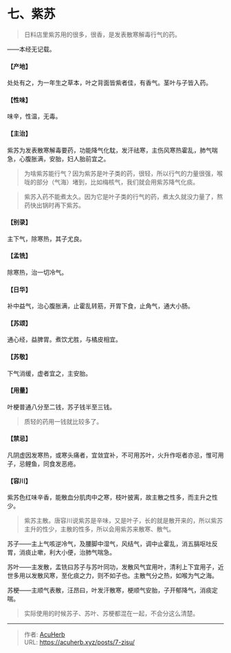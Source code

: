 # 七、紫苏


> 日料店里紫苏用的很多，很香，是发表散寒解毒行气的药。

——本经无记载。
#### 【产地】
处处有之，为一年生之草本，叶之背面皆紫者佳，有香气。茎叶与子皆入药。
#### 【性味】
味辛，性温，无毒。
#### 【主治】
紫苏为发表散寒解毒要药，功能降气化馾，发汗祛寒，主伤风寒热霍乱，肺气喘急，心腹胀满，安胎，妇人胎前宜之。

> 为啥紫苏能行气？因为紫苏是叶子类的药，很轻，所以行气的力量很强，喉咙的部分（气海）堵到，比如梅核气，我们就会用紫苏降气化痰。

> 紫苏入药不能煮太久。因为它是叶子类的行气的药，煮太久就没力量了，熬药快出锅时再下紫苏。

#### 【别录】
主下气，除寒热，其子尤良。
#### 【孟铣】
除寒热，治一切冷气。
#### 【日华】
补中益气，治心腹胀满，止霍乱转筋，开胃下食，止角气，通大小肠。
#### 【苏颂】
通心经，益脾胃。煮饮尤胜，与橘皮相宜。
#### 【苏敬】
下气消缓，虚者宜之，主安胎。
#### 【用量】
叶梗普通八分至二钱，苏子钱半至三钱。

> 质轻的药用一钱就比较多了。

#### 【禁忌】
凡阴虚因发寒热，或寒头痛者，宜敛宜补，不可用苏叶，火升作呕者亦忌，惟可用子，忌鲤鱼，同食发恶疮。
#### 【容川】
紫苏色红味辛香，能散血分肌肉中之寒，枝叶披离，故主散之性多，而主升之性少。

> 紫苏主散。唐容川说紫苏是辛味，又是叶子，长的就是散开来的，所以紫苏主升的性少，主散的性多，所以会用紫苏来散寒、散气。

苏子——主上气咳逆冷气，及腰脚中湿气，风结气，调中止霍乱，消五膈呕吐反胃，消痰止嗽，利大小便，治肺气喘急。

苏叶——主发散，盂铣曰苏子与苏叶同功，发散风气宜用叶，清利上下宜用子，近世多用以发散风寒，至化痰之力，则不如子也。主散气分之热，如喉为气之海。

苏梗——主顺气表散，汪昂曰，叶发汗散寒，梗顺气安胎，子开郁降气，消痰定喘。

> 实际使用的时候苏子、苏叶、苏梗都混在一起，不会分这么清楚。

---

> 作者: [AcuHerb](https://acuherb.xyz)  
> URL: https://acuherb.xyz/posts/7-zisu/  

